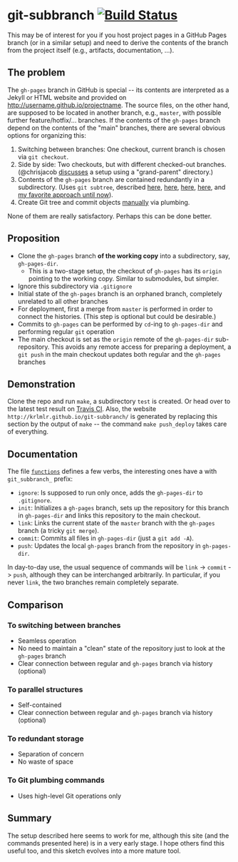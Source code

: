# git-subbranch [![Build Status](https://travis-ci.org/krlmlr/git-subbranch.svg?branch=master)](https://travis-ci.org/krlmlr/git-subbranch)

This may be of interest for you if you host project pages in a GitHub Pages branch (or in a similar setup) and need to derive the contents of the branch from the project itself (e.g., artifacts, documentation, ...).

## The problem

The `gh-pages` branch in GitHub is special -- its contents are interpreted as a Jekyll or HTML website and provided on http://username.github.io/projectname.  The source files, on the other hand, are supposed to be located in another branch, e.g., `master`, with possible further feature/hotfix/... branches.  If the contents of the `gh-pages` branch depend on the contents of the "main" branches, there are several obvious options for organizing this:

1. Switching between branches: One checkout, current branch is chosen via `git checkout`.
2. Side by side: Two checkouts, but with different checked-out branches. (@chrisjacob [discusses](https://gist.github.com/chrisjacob/833223) a setup using a "grand-parent" directory.)
3. Contents of the `gh-pages` branch are contained redundantly in a subdirectory. (Uses `git subtree`, described [here](https://gist.github.com/cobyism/4730490), [here](http://gsferreira.com/archive/2014/06/update-github-pages-using-a-project-subfolder/), [here](http://lukecod.es/2014/08/15/deploy-a-static-subdirectory-to-github-pages/), [here](http://happygiraffe.net/blog/2009/07/04/publishing-a-subdirectory-to-github-pages/), and [my favorite approach until now](https://github.com/johnmyleswhite/ProjectTemplate/blob/9374ccc80066f48c925a8e67f159b6602da7c3e8/Makefile#L9)).
4. Create Git tree and commit objects [manually](http://stackoverflow.com/a/26120283/946850) via plumbing.

None of them are really satisfactory. Perhaps this can be done better.


## Proposition

- Clone the `gh-pages` branch **of the working copy** into a subdirectory, say, `gh-pages-dir`.
    - This is a two-stage setup, the checkout of `gh-pages` has its `origin` pointing to the working copy. Similar to submodules, but simpler.
- Ignore this subdirectory via `.gitignore`
- Initial state of the `gh-pages` branch is an orphaned branch, completely unrelated to all other branches
- For deployment, first a merge from `master` is performed in order to connect the histories.  (This step is optional but could be desirable.)
- Commits to `gh-pages` can be performed by `cd`-ing to `gh-pages-dir` and performing regular `git` operation
- The main checkout is set as the `origin` remote of the `gh-pages-dir` sub-repository. This avoids any remote access for preparing a deployment, a `git push` in the main checkout updates both regular and the `gh-pages` branches


## Demonstration

Clone the repo and run `make`, a subdirectory `test` is created.  Or head over to the latest test result on [Travis CI](https://travis-ci.org/krlmlr/git-subbranch).  Also, the website `http://krlmlr.github.io/git-subbranch/` is generated by replacing this section by the output of `make` -- the command `make push_deploy` takes care of everything.


## Documentation

The file [`functions`](https://github.com/krlmlr/git-subbranch/blob/master/functions) defines a few verbs, the interesting ones have a with `git_subbranch_` prefix:

- `ignore`: Is supposed to run only once, adds the `gh-pages-dir` to `.gitignore`.
- `init`: Initializes a `gh-pages` branch, sets up the repository for this branch in `gh-pages-dir` and links this repository to the main checkout.
- `link`: Links the current state of the `master` branch with the `gh-pages` branch (a tricky `git merge`).
- `commit`: Commits all files in `gh-pages-dir` (just a `git add -A`).
- `push`: Updates the local `gh-pages` branch from the repository in `gh-pages-dir`.

In day-to-day use, the usual sequence of commands will be `link` -> `commit` -> `push`, although they can be interchanged arbitrarily.  In particular, if you never `link`, the two branches remain completely separate.


## Comparison

### To switching between branches

- Seamless operation
- No need to maintain a "clean" state of the repository just to look at the `gh-pages` branch
- Clear connection between regular and `gh-pages` branch via history (optional)


### To parallel structures

- Self-contained
- Clear connection between regular and `gh-pages` branch via history (optional)


### To redundant storage

- Separation of concern
- No waste of space


### To Git plumbing commands

- Uses high-level Git operations only


## Summary

The setup described here seems to work for me, although this site (and the commands presented here) is in a very early stage.  I hope others find this useful too, and this sketch evolves into a more mature tool.
